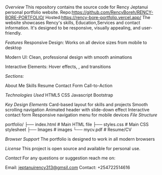  *Overview*
This repository contains the source code for Rency Jeptanui personal portfolio website.
Repo:https://github.com/RencyBoreh/RENCY-BORE-PORTFOLIO/
Hosted:https://rency-bore-portfolio.vercel.app/
The website showcases Rency's skills, Education,Services and contact information. It's designed to be responsive, visually appealing, and user-friendly.

*Features*
Responsive Design: Works on all device sizes from mobile to desktop

Modern UI: Clean, professional design with smooth animations

Interactive Elements: Hover effects, , and transitions

*Sections:*

About Me
Skills
Resume
Contact Form
Call-to-Action

*Technologies Used*
HTML5
CSS
Javascript
Bootstrap

*Key Design Elements*
Card-based layout for skills and projects
Smooth scrolling navigation
Animated header with slide-down effect
Interactive contact form
Responsive navigation menu for mobile devices
*File Structure*

portfolio/
├── index.html          # Main HTML file
├── styles.css          # Main CSS stylesheet
├── Images              # images
└── mycv.pdf           # Resume/CV 


*Browser Support*
The portfolio is designed to work in all modern browsers

*License*
This project is open source and available for personal use. 

*Contact*
For any questions or suggestion reach me on:

Email: jeptanuirency313@gmsil.com
Contact: +254722514616

